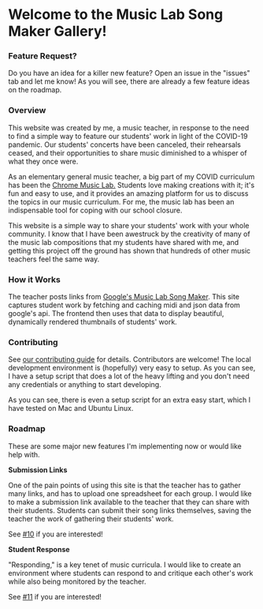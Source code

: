 # Welcome to the Music Lab Song Maker Gallery!

### Feature Request?

Do you have an idea for a killer new feature? Open an issue in the "issues" tab
and let me know! As you will see, there are already a few feature ideas on the
roadmap.

### Overview

This website was created by me, a music teacher, in response to the need to find a
simple way to feature our students' work in light of the COVID-19 pandemic.
Our students' concerts have been canceled, their rehearsals ceased, and their
opportunities to share music diminished to a whisper of what they once were.

As an elementary general music teacher, a big part of my COVID curriculum has
been the [Chrome Music Lab.](http://musiclab.chromeexperiments.com/)
Students love making creations with it; it's fun
and easy to use, and it provides an amazing platform for us to discuss the
topics in our music curriculum. For me, the music lab has been an
indispensable tool for coping with our school closure.

This website is a simple way to share your students' work with your whole
community. I know that I have been awestruck by the creativity of many of the
music lab compositions that my students have shared with me, and getting this
project off the ground has shown that hundreds of other music teachers feel
the same way.

### How it Works

The teacher posts links from
[Google's Music Lab Song Maker](http://musiclab.chromeexperiments.com/Song-Maker/).
This site captures student work by fetching and caching midi and json data
from google's api. The frontend then uses that data to display beautiful,
dynamically rendered thumbnails of students' work.

### Contributing

See
[our contributing guide](https://github.com/jdevries3133/song_maker_gallery/blob/main/CONTRIBUTING.md)
for details. Contributors are welcome! The local development environment is
(hopefully) very easy to setup. As you can see, I have a setup script that
does a lot of the heavy lifting and you don't need any credentials or anything
to start developing.

As you can see, there is even a setup script for an extra easy start, which I
have tested on Mac and Ubuntu Linux.

### Roadmap

These are some major new features I'm implementing now or would like help with.

**Submission Links**

One of the pain points of using this site is that the teacher has to gather many
links, and has to upload one spreadsheet for each group. I would like to make a
submission link available to the teacher that they can share with their
students. Students can submit their song links themselves, saving the teacher
the work of gathering their students' work.

See [#10](https://github.com/jdevries3133/song_maker_gallery/issues/10) if you
are interested!

**Student Response**

"Responding," is a key tenet of music curricula. I would like to create an
environment where students can respond to and critique each other's work while
also being monitored by the teacher.

See [#11](https://github.com/jdevries3133/song_maker_gallery/issues/11) if you
are interested!
